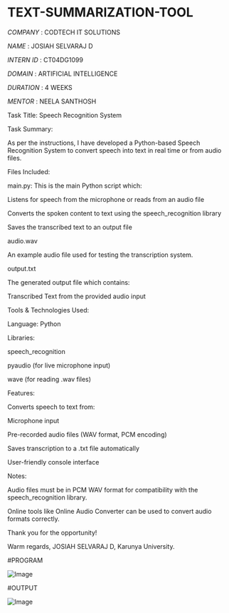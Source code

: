 # TEXT-SUMMARIZATION-TOOL

*COMPANY* : CODTECH IT SOLUTIONS

*NAME* : JOSIAH SELVARAJ D

*INTERN ID* : CT04DG1099

*DOMAIN* : ARTIFICIAL INTELLIGENCE

*DURATION* : 4 WEEKS

*MENTOR* : NEELA SANTHOSH


Task Title: Speech Recognition System

Task Summary:

As per the instructions, I have developed a Python-based Speech Recognition System to convert speech into text in real time or from audio files.

Files Included:

main.py:
This is the main Python script which:

Listens for speech from the microphone or reads from an audio file

Converts the spoken content to text using the speech_recognition library

Saves the transcribed text to an output file

audio.wav

An example audio file used for testing the transcription system.

output.txt

The generated output file which contains:

Transcribed Text from the provided audio input

Tools & Technologies Used:

Language: Python

Libraries:

speech_recognition

pyaudio (for live microphone input)

wave (for reading .wav files)

Features:

Converts speech to text from:

Microphone input

Pre-recorded audio files (WAV format, PCM encoding)

Saves transcription to a .txt file automatically

User-friendly console interface

Notes:

Audio files must be in PCM WAV format for compatibility with the speech_recognition library.

Online tools like Online Audio Converter can be used to convert audio formats correctly.

Thank you for the opportunity!

Warm regards,
JOSIAH SELVARAJ D,
Karunya University.

#PROGRAM

![Image](https://github.com/user-attachments/assets/bf2a63b5-8b58-4630-812d-df7bee26c8a2)

#OUTPUT

![Image](https://github.com/user-attachments/assets/f2a6bfbd-1f3a-4a8c-9ede-f6c23976ac4a)
